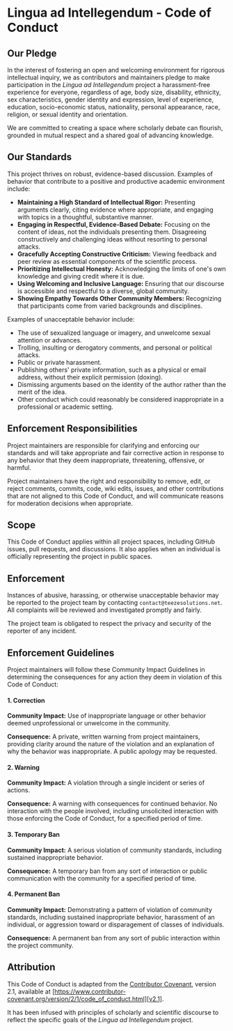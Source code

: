 # Lingua ad Intellegendum - Code of Conduct

## Our Pledge

In the interest of fostering an open and welcoming environment for rigorous intellectual inquiry, we as contributors and maintainers pledge to make participation in the *Lingua ad Intellegendum* project a harassment-free experience for everyone, regardless of age, body size, disability, ethnicity, sex characteristics, gender identity and expression, level of experience, education, socio-economic status, nationality, personal appearance, race, religion, or sexual identity and orientation.

We are committed to creating a space where scholarly debate can flourish, grounded in mutual respect and a shared goal of advancing knowledge.

## Our Standards

This project thrives on robust, evidence-based discussion. Examples of behavior that contribute to a positive and productive academic environment include:

*   **Maintaining a High Standard of Intellectual Rigor:** Presenting arguments clearly, citing evidence where appropriate, and engaging with topics in a thoughtful, substantive manner.
*   **Engaging in Respectful, Evidence-Based Debate:** Focusing on the content of ideas, not the individuals presenting them. Disagreeing constructively and challenging ideas without resorting to personal attacks.
*   **Gracefully Accepting Constructive Criticism:** Viewing feedback and peer review as essential components of the scientific process.
*   **Prioritizing Intellectual Honesty:** Acknowledging the limits of one's own knowledge and giving credit where it is due.
*   **Using Welcoming and Inclusive Language:** Ensuring that our discourse is accessible and respectful to a diverse, global community.
*   **Showing Empathy Towards Other Community Members:** Recognizing that participants come from varied backgrounds and disciplines.

Examples of unacceptable behavior include:

*   The use of sexualized language or imagery, and unwelcome sexual attention or advances.
*   Trolling, insulting or derogatory comments, and personal or political attacks.
*   Public or private harassment.
*   Publishing others' private information, such as a physical or email address, without their explicit permission (doxing).
*   Dismissing arguments based on the identity of the author rather than the merit of the idea.
*   Other conduct which could reasonably be considered inappropriate in a professional or academic setting.

## Enforcement Responsibilities

Project maintainers are responsible for clarifying and enforcing our standards and will take appropriate and fair corrective action in response to any behavior that they deem inappropriate, threatening, offensive, or harmful.

Project maintainers have the right and responsibility to remove, edit, or reject comments, commits, code, wiki edits, issues, and other contributions that are not aligned to this Code of Conduct, and will communicate reasons for moderation decisions when appropriate.

## Scope

This Code of Conduct applies within all project spaces, including GitHub issues, pull requests, and discussions. It also applies when an individual is officially representing the project in public spaces.

## Enforcement

Instances of abusive, harassing, or otherwise unacceptable behavior may be reported to the project team by contacting `contact@teezesolutions.net`. All complaints will be reviewed and investigated promptly and fairly.

The project team is obligated to respect the privacy and security of the reporter of any incident.

## Enforcement Guidelines

Project maintainers will follow these Community Impact Guidelines in determining the consequences for any action they deem in violation of this Code of Conduct:

#### 1. Correction

**Community Impact:** Use of inappropriate language or other behavior deemed unprofessional or unwelcome in the community.

**Consequence:** A private, written warning from project maintainers, providing clarity around the nature of the violation and an explanation of why the behavior was inappropriate. A public apology may be requested.

#### 2. Warning

**Community Impact:** A violation through a single incident or series of actions.

**Consequence:** A warning with consequences for continued behavior. No interaction with the people involved, including unsolicited interaction with those enforcing the Code of Conduct, for a specified period of time.

#### 3. Temporary Ban

**Community Impact:** A serious violation of community standards, including sustained inappropriate behavior.

**Consequence:** A temporary ban from any sort of interaction or public communication with the community for a specified period of time.

#### 4. Permanent Ban

**Community Impact:** Demonstrating a pattern of violation of community standards, including sustained inappropriate behavior, harassment of an individual, or aggression toward or disparagement of classes of individuals.

**Consequence:** A permanent ban from any sort of public interaction within the project community.

## Attribution

This Code of Conduct is adapted from the [Contributor Covenant][homepage], version 2.1, available at [https://www.contributor-covenant.org/version/2/1/code_of_conduct.html][v2.1].

It has been infused with principles of scholarly and scientific discourse to reflect the specific goals of the *Lingua ad Intellegendum* project.

[homepage]: https://www.contributor-covenant.org
[v2.1]: https://www.contributor-covenant.org/version/2/1/code_of_conduct.html
